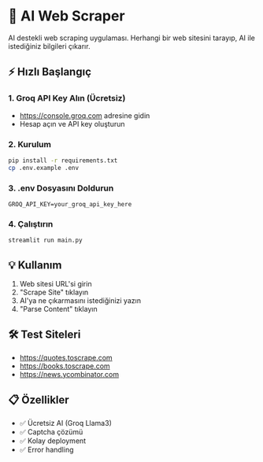 # 🤖 AI Web Scraper

AI destekli web scraping uygulaması. Herhangi bir web sitesini tarayıp, AI ile istediğiniz bilgileri çıkarır.

## ⚡ Hızlı Başlangıç

### 1. Groq API Key Alın (Ücretsiz)

- https://console.groq.com adresine gidin
- Hesap açın ve API key oluşturun

### 2. Kurulum

```bash
pip install -r requirements.txt
cp .env.example .env
```

### 3. .env Dosyasını Doldurun

```
GROQ_API_KEY=your_groq_api_key_here
```

### 4. Çalıştırın

```bash
streamlit run main.py
```

## 💡 Kullanım

1. Web sitesi URL'si girin
2. "Scrape Site" tıklayın
3. AI'ya ne çıkarmasını istediğinizi yazın
4. "Parse Content" tıklayın

## 🛠️ Test Siteleri

- https://quotes.toscrape.com
- https://books.toscrape.com
- https://news.ycombinator.com

## 📋 Özellikler

- ✅ Ücretsiz AI (Groq Llama3)
- ✅ Captcha çözümü
- ✅ Kolay deployment
- ✅ Error handling
